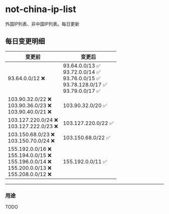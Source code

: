 # not-china-ip-list
外国IP列表、非中国IP列表。每日更新

每日变更明细
--------------------
|  变更前   | 变更后 |
|  ----  | ----  |
|  93.64.0.0/12 :x:  | 93.64.0.0/13 :white_check_mark: <br> 93.72.0.0/14 :white_check_mark: <br> 93.76.0.0/15 :white_check_mark: <br> 93.78.128.0/17 :white_check_mark: <br> 93.79.0.0/17 :white_check_mark: <br>  | 
|  103.90.32.0/22 :x: <br> 103.90.36.0/23 :x: <br> 103.90.40.0/21 :x: <br> | 103.90.32.0/20 :white_check_mark: | 
|  103.127.220.0/24 :x: <br> 103.127.222.0/23 :x: <br> | 103.127.220.0/22 :white_check_mark: | 
|  103.150.68.0/23 :x: <br> 103.150.70.0/24 :x: <br> | 103.150.68.0/22 :white_check_mark: | 
|  155.192.0.0/16 :x: <br> 155.194.0.0/15 :x: <br> 155.196.0.0/14 :x: <br> 155.200.0.0/13 :x: <br> 155.208.0.0/12 :x: <br> | 155.192.0.0/11 :white_check_mark: | 

--------------------
### 用途
TODO
